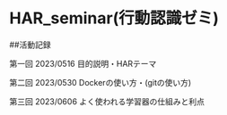 # HAR_seminar(行動認識ゼミ)

##活動記録

第一回 2023/0516 目的説明・HARテーマ

第二回 2023/0530 Dockerの使い方・(gitの使い方)

第三回 2023/0606 よく使われる学習器の仕組みと利点

